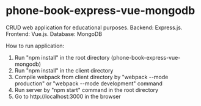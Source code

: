 # phone-book-express-vue-mongodb
CRUD web application for educational purposes. 
Backend: Express.js. Frontend: Vue.js. Database: MongoDB

How to run application:
1. Run "npm install" in the root directory (phone-book-express-vue-mongodb)
2. Run "npm install" in the client directory
3. Compile webpack from client directory by "webpack --mode production" or "webpack --mode development" command
4. Run server by "npm start" command in the root directory
5. Go to http://localhost:3000 in the browser
